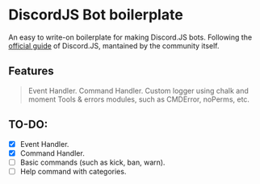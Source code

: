 # DiscordJS Bot boilerplate

An easy to write-on boilerplate for making Discord.JS bots. Following the [official guide](https://discordjs.guide/) of Discord.JS, mantained by the community itself.

## Features

> Event Handler.
> Command Handler.
> Custom logger using chalk and moment
> Tools & errors modules, such as CMDError, noPerms, etc.

## TO-DO:

* [x] Event Handler.
* [x] Command Handler.
* [ ] Basic commands (such as kick, ban, warn).
* [ ] Help command with categories.